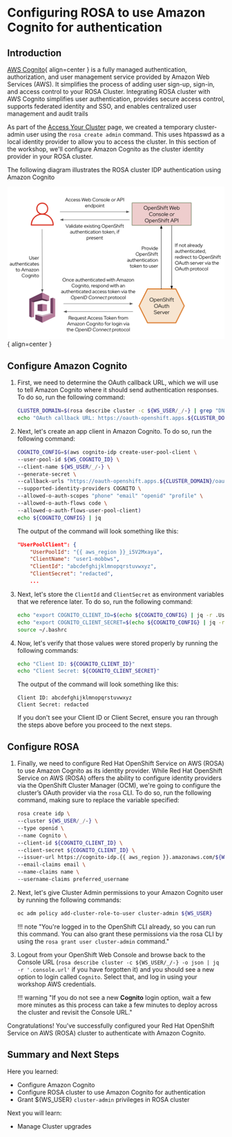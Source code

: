 # Configuring ROSA to use Amazon Cognito for authentication

## Introduction

[AWS Cognito](https://aws.amazon.com/cognito/){ align=center } is a fully managed authentication, authorization, and user management service provided by Amazon Web Services (AWS). It simplifies the process of adding user sign-up, sign-in, and access control to your ROSA Cluster.
Integrating ROSA cluster with AWS Cognito simplifies user authentication, provides secure access control, supports federated identity and SSO, and enables centralized user management and audit trails

As part of the [Access Your Cluster](../../100-setup/3-access-cluster/) page, we created a temporary cluster-admin user using the `rosa create admin` command. This uses htpasswd as a local identity provider to allow you to access the cluster. In this section of the workshop, we'll configure Amazon Cognito as the cluster identity provider in your ROSA cluster.

The following diagram illustrates the ROSA cluster IDP authentication using Amazon Cognito 

![idp_cognito_config](../assets/images/rosa_idp_cognito.png){ align=center }

## Configure Amazon Cognito

1. First, we need to determine the OAuth callback URL, which we will use to tell Amazon Cognito where it should send authentication responses. To do so, run the following command:

    ```bash
    CLUSTER_DOMAIN=$(rosa describe cluster -c ${WS_USER/_/-} | grep "DNS" | grep -oE '\S+.openshiftapps.com')
    echo "OAuth callback URL: https://oauth-openshift.apps.${CLUSTER_DOMAIN}/oauth2callback/Cognito"
    ```

1. Next, let's create an app client in Amazon Cognito. To do so, run the following command:

    ```bash
    COGNITO_CONFIG=$(aws cognito-idp create-user-pool-client \
    --user-pool-id ${WS_COGNITO_ID} \
    --client-name ${WS_USER/_/-} \
    --generate-secret \
    --callback-urls "https://oauth-openshift.apps.${CLUSTER_DOMAIN}/oauth2callback/Cognito" \
    --supported-identity-providers COGNITO \
    --allowed-o-auth-scopes "phone" "email" "openid" "profile" \
    --allowed-o-auth-flows code \
    --allowed-o-auth-flows-user-pool-client)
    echo ${COGNITO_CONFIG} | jq
    ```

    The output of the command will look something like this:

    ```json
    "UserPoolClient": {
        "UserPoolId": "{{ aws_region }}_i5V2Mxaya",
        "ClientName": "user1-mobbws",
        "ClientId": "abcdefghijklmnopqrstuvwxyz",
        "ClientSecret": "redacted",
        ...
    ```

1. Next, let's store the `ClientId` and `ClientSecret` as environment variables that we reference later. To do so, run the following command:

    ```bash
    echo "export COGNITO_CLIENT_ID=$(echo ${COGNITO_CONFIG} | jq -r .UserPoolClient.ClientId)" >> ~/.bashrc
    echo "export COGNITO_CLIENT_SECRET=$(echo ${COGNITO_CONFIG} | jq -r .UserPoolClient.ClientSecret)" >> ~/.bashrc
    source ~/.bashrc
    ```

1. Now, let's verify that those values were stored properly by running the following commands:

    ```bash
    echo "Client ID: ${COGNITO_CLIENT_ID}"
    echo "Client Secret: ${COGNITO_CLIENT_SECRET}"
    ```

    The output of the command will look something like this:

    ```{.text .no-copy}
    Client ID: abcdefghijklmnopqrstuvwxyz
    Client Secret: redacted
    ```

    If you don't see your Client ID or Client Secret, ensure you ran through the steps above before you proceed to the next steps.

## Configure ROSA

1. Finally, we need to configure Red Hat OpenShift Service on AWS (ROSA) to use Amazon Cognito as its identity provider. While Red Hat OpenShift Service on AWS (ROSA) offers the ability to configure identity providers via the OpenShift Cluster Manager (OCM), we're going to configure the cluster’s OAuth provider via the `rosa` CLI. To do so, run the following command, making sure to replace the variable specified:
    ```bash
    rosa create idp \
    --cluster ${WS_USER/_/-} \
    --type openid \
    --name Cognito \
    --client-id ${COGNITO_CLIENT_ID} \
    --client-secret ${COGNITO_CLIENT_ID} \
    --issuer-url https://cognito-idp.{{ aws_region }}.amazonaws.com/${WS_COGNITO_ID} \
    --email-claims email \
    --name-claims name \
    --username-claims preferred_username
    ```

1. Next, let's give Cluster Admin permissions to your Amazon Cognito user by running the following commands:

    ```bash
    oc adm policy add-cluster-role-to-user cluster-admin ${WS_USER}
    ```

    !!! note "You're logged in to the OpenShift CLI already, so you can run this command. You can also grant these permissions via the rosa CLI by using the `rosa grant user cluster-admin` command."

1. Logout from your OpenShift Web Console and browse back to the Console URL (`rosa describe cluster -c ${WS_USER/_/-} -o json | jq -r '.console.url'` if you have forgotten it) and you should see a new option to login called `Cognito`. Select that, and log in using your workshop AWS credentials.

    !!! warning "If you do not see a new **Cognito** login option, wait a few more minutes as this process can take a few minutes to deploy across the cluster and revisit the Console URL."

Congratulations! You've successfully configured your Red Hat OpenShift Service on AWS (ROSA) cluster to authenticate with Amazon Cognito.

## Summary and Next Steps

Here you learned:

* Configure Amazon Cognito 
* Configure ROSA cluster to use Amazon Cognito for authentication
* Grant ${WS_USER} `cluster-admin` privileges in ROSA cluster

Next you will learn:

* Manage Cluster upgrades

